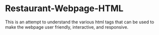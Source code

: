 # Restaurant-Webpage-HTML
This is an attempt to understand the various html tags that can be used to make the webpage user friendly, interactive, and responsive.
